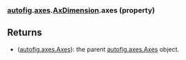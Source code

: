 ### [autofig](autofig.md).[axes](autofig.axes.md).[AxDimension](autofig.axes.AxDimension.md).axes (property)




Returns
--------
* ([autofig.axes.Axes](autofig.axes.Axes.md)): the parent [autofig.axes.Axes](autofig.axes.Axes.md) object.

